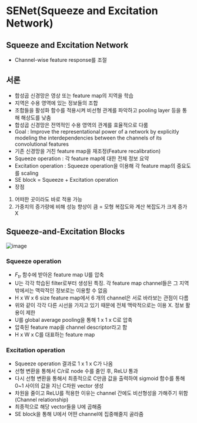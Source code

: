 # SENet(Squeeze and Excitation Network)

## Squeeze and Excitation Network
- Channel-wise feature response를 조절

## 서론
- 합성곱 신경망은 영상 또는 feature map의 지역을 학습
- 지역은 수용 영역에 있는 정보들의 조합
- 조합들을 활성화 함수를 적용시켜 비선형 관계를 파악하고 pooling layer 등을 통해 해상도를 낮춤
- 합성곱 신경망은 전역적인 수용 영역의 관계를 효율적으로 다룸
- Goal : Improve the representational power of a network by explicitly modeling the interdependencies between the channels of its convolutional features
- 기존 신경망을 거친 feature map을 재조정(Feature recalibration)
- Squeeze operation : 각 feature map에 대한 전체 정보 요약
- Excitation operation : Squeeze operation을 이용해 각 feature map의 중요도를 scaling
-  SE block = Squeeze + Excitation operation
-  장점
1. 어떠한 곳이라도 바로 적용 가능
2. 가중치의 증가량에 비해 성능 향상이 큼 = 모형 복잡도와 계산 복잡도가 크게 증가 X

## Squeeze-and-Excitation Blocks

![image](https://github.com/as9786/ComputerVision/assets/80622859/825a4967-e0e3-45fe-9e51-6e6a99442809)

### Squeeze operation

- $F_{tr}$ 함수에 받아온 feature map U를 압축
- U는 각각 학습된 filter로부터 생성된 특징. 각 feature map channel들은 그 지역 밖에서는 맥락적인 정보로는 이용할 수 없음
- H x W x 6 size feature map에서 6 개의 channel은 서로 바라보는 관점이 다름
- 위와 같이 각각 다른 시선을 가지고 있기 때문에 전체 맥락적으로는 이용 X. 정보 활용이 제한
- U를 global average pooling을 통해 1 x 1 x C로 압축
- 압축된 feature map을 channel descriptor라고 함
- H x W x C를 대표하는 feature map

### Excitation operation

- Squeeze operation 결과로 1 x 1 x C가 나옴
- 선형 변환을 통해서 C/r로 node 수를 줄인 후, ReLU 통과
- 다시 선형 변환을 통해서 최종적으로 C만큼 값을 출력하여 sigmoid 함수를 통해 0~1 사이의 값을 지닌 C차원 vector 생성
- 차원을 줄이고 ReLU를 적용한 이유는 channel 간에도 비선형성을 가해주기 위함(Channel relationship)
- 최종적으로 해당 vector들을 U에 곱해줌
- SE block을 통해 U에서 어떤 channel에 집중해줄지 골라줌
